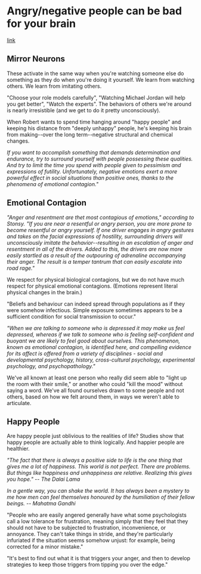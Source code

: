 # Angry/negative people can be bad for your brain
[link](http://headrush.typepad.com/creating_passionate_users/2006/04/angrynegative_p.html)

## Mirror Neurons

These activate in the same way when you're watching someone else do something as they do when you're doing it yourself. We learn from watching others. We learn from imitating others.

"Choose your role models carefully", "Watching Michael Jordan will help you get better", "Watch the experts". The behaviors of others we're around is nearly irresistible (and we get to do it pretty unconsciously).

When Robert wants to spend time hanging around "happy people" and keeping his distance from "deeply unhappy" people, he's keeping his brain from making--over the long term--negative structural and chemical changes.

*If you want to accomplish something that demands determination and endurance, try to surround yourself with people possessing these qualities. And try to limit the time you spend with people given to pessimism and expressions of futility. Unfortunately, negative emotions exert a more powerful effect in social situations than positive ones, thanks to the phenomena of emotional contagion."*

## Emotional Contagion

*"Anger and resentment are thet most contagious of emotions," according to Stonsy. "If you are near a resentful or angry person, you are more prone to become resentful or angry yourself. If one driver engages in angry gestures and takes on the facial expressions of hostility, surrounding drivers will unconsciously imitate the behavior--resulting in an escalation of anger and resentment in all of the drivers. Added to this, the drivers are now more easily startled as a result of the outpouring of adrenaline accompanying their anger. The result is a temper tantrum that can easily escalate into road rage."*

We respect for physical biological contagions, but we do not have much respect for physical emotional contagions. (Emotions represent literal physical changes in the brain.)

"Beliefs and behaviour can indeed spread through populations as if they were somehow infectious. Simple exposure sometimes appears to be a sufficient condition for social transmission to occur."

*"When we are talking to someone who is depressed it may make us feel depressed, whereas if we talk to someone who is feeling self-confident and buoyant we are likely to feel good about ourselves. This phenomenon, known as emotional contagion, is identified here, and compelling evidence for its affect is offered from a variety of disciplines - social and developmental psychology, history, cross-cultural psychology, experimental psychology, and psychopathology."*

We've all known at least one person who really did seem able to "light up the room with their smile," or another who could "kill the mood" without saying a word. We've all found ourselves drawn to some people and not others, based on how we felt around them, in ways we weren't able to articulate.

## Happy People

Are happy people just oblivious to the realities of life? Studies show that happy people are actually able to think logically. And happier people are healthier.

*"The fact that there is always a positive side to life is the one thing that gives me a lot of happiness. This world is not perfect. There are problems. But things like happiness and unhappiness are relative. Realizing this gives you hope." -- The Dalai Lama*

*In a gentle way, you can shake the world. It has always been a mystery to me how men can feel themselves honoured by the humiliation of their fellow beings. -- Mahatma Gandhi*

"People who are easily angered generally have what some psychologists call a low tolerance for frustration, meaning simply that they feel that they should not have to be subjected to frustration, inconvenience, or annoyance. They can't take things in stride, and they're particularly infuriated if the situation seems somehow unjust: for example, being corrected for a minor mistake."

"It's best to find out what it is that triggers your anger, and then to develop strategies to keep those triggers from tipping you over the edge."

